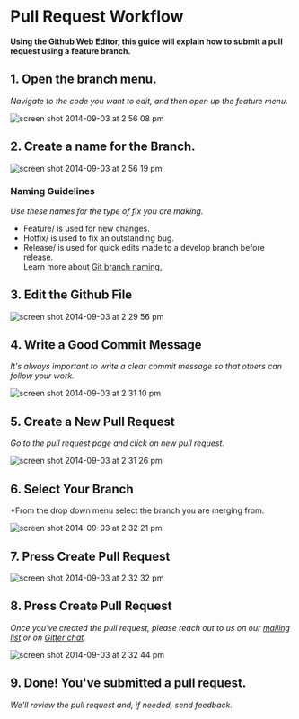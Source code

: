 # Pull Request Workflow

**Using the Github Web Editor, this guide will explain how to submit a pull request using a feature branch.**

## 1. Open the branch menu. 

*Navigate to the code you want to edit, and then open up the feature menu.*

![screen shot 2014-09-03 at 2 56 08 pm](https://cloud.githubusercontent.com/assets/3667179/4139587/371fb7d2-339c-11e4-9b16-241f3422638f.png)

## 2. Create a name for the Branch. 

![screen shot 2014-09-03 at 2 56 19 pm](https://cloud.githubusercontent.com/assets/3667179/4139593/4744aaaa-339c-11e4-9530-bae549728de4.png)


### Naming Guidelines

*Use these names for the type of fix you are making.*
* Feature/ is used for new changes. 
* Hotfix/ is used to fix an outstanding bug. 
* Release/ is used for quick edits made to a develop branch before release.  
Learn more about [Git branch naming.](http://nvie.com/posts/a-successful-git-branching-model/)

## 3. Edit the Github File

![screen shot 2014-09-03 at 2 29 56 pm](https://cloud.githubusercontent.com/assets/3667179/4139387/33098d3c-339a-11e4-8aef-5554c0619800.png)

## 4. Write a Good Commit Message

*It's always important to write a clear commit message so that others can follow your work.*

![screen shot 2014-09-03 at 2 31 10 pm](https://cloud.githubusercontent.com/assets/3667179/4139438/bff85b4c-339a-11e4-81b3-d98aa18834f1.png)

## 5. Create a New Pull Request

*Go to the pull request page and click on new pull request.*

![screen shot 2014-09-03 at 2 31 26 pm](https://cloud.githubusercontent.com/assets/3667179/4139453/d57a1320-339a-11e4-9ff9-67a7b44773a4.png)

## 6. Select Your Branch

*From the drop down menu select the branch you are merging from. 

![screen shot 2014-09-03 at 2 32 21 pm](https://cloud.githubusercontent.com/assets/3667179/4139461/efdfb954-339a-11e4-802d-d78dbbaf51e4.png)

## 7. Press Create Pull Request

![screen shot 2014-09-03 at 2 32 32 pm](https://cloud.githubusercontent.com/assets/3667179/4139466/feba9cfa-339a-11e4-8943-f65b9d7c9cf9.png)

## 8. Press Create Pull Request

*Once you've created the pull request, please reach out to us on our [mailing list](https://groups.google.com/forum/#!forum/empirical-core) or on [Gitter chat](https://gitter.im/empirical-org).*

![screen shot 2014-09-03 at 2 32 44 pm](https://cloud.githubusercontent.com/assets/3667179/4139471/0fa45088-339b-11e4-9c3b-284928846027.png)

## 9. Done! You've submitted a pull request. 

*We'll review the pull request and, if needed, send feedback.*
